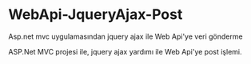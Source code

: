 # WebApi-JqueryAjax-Post
Asp.net mvc uygulamasından jquery ajax ile Web Api'ye veri gönderme



ASP.Net MVC projesi ile, jquery ajax yardımı ile Web Api'ye post işlemi.
